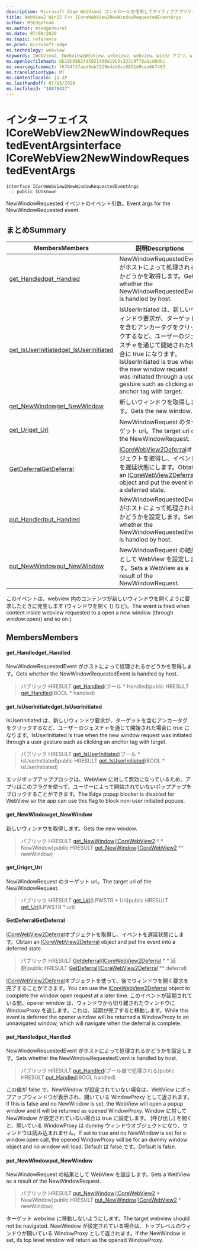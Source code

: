 ```yaml
---
description: Microsoft Edge WebView2 コントロールを使用してネイティブアプリケーションに web 技術 (HTML、CSS、JavaScript) を埋め込む
title: WebView2 Win32 C++ ICoreWebView2NewWindowRequestedEventArgs
author: MSEdgeTeam
ms.author: msedgedevrel
ms.date: 07/08/2020
ms.topic: reference
ms.prod: microsoft-edge
ms.technology: webview
keywords: IWebView2、IWebView2WebView、webview2、webview、win32 アプリ、win32、edge、ICoreWebView2、ICoreWebView2Controller、browser control、edge html、ICoreWebView2NewWindowRequestedEventArgs
ms.openlocfilehash: bb18b6662fd5921406e19b3c333c97f8a1cd0dbc
ms.sourcegitcommit: f6764f57aed9ab7229e4eb6cc8851d0cea667403
ms.translationtype: MT
ms.contentlocale: ja-JP
ms.lasthandoff: 07/15/2020
ms.locfileid: "10879437"
---
```

# <span data-ttu-id="d17b7-104">インターフェイス ICoreWebView2NewWindowRequestedEventArgs</span><span class="sxs-lookup"><span data-stu-id="d17b7-104">interface ICoreWebView2NewWindowRequestedEventArgs</span></span> 

```
interface ICoreWebView2NewWindowRequestedEventArgs
  : public IUnknown
```

<span data-ttu-id="d17b7-105">NewWindowRequested イベントのイベント引数。</span><span class="sxs-lookup"><span data-stu-id="d17b7-105">Event args for the NewWindowRequested event.</span></span>

## <span data-ttu-id="d17b7-106">まとめ</span><span class="sxs-lookup"><span data-stu-id="d17b7-106">Summary</span></span>

 <span data-ttu-id="d17b7-107">Members</span><span class="sxs-lookup"><span data-stu-id="d17b7-107">Members</span></span>                        | <span data-ttu-id="d17b7-108">説明</span><span class="sxs-lookup"><span data-stu-id="d17b7-108">Descriptions</span></span>
--------------------------------|---------------------------------------------
[<span data-ttu-id="d17b7-109">get_Handled</span><span class="sxs-lookup"><span data-stu-id="d17b7-109">get_Handled</span></span>](#get_handled) | <span data-ttu-id="d17b7-110">NewWindowRequestedEvent がホストによって処理されるかどうかを取得します。</span><span class="sxs-lookup"><span data-stu-id="d17b7-110">Gets whether the NewWindowRequestedEvent is handled by host.</span></span>
[<span data-ttu-id="d17b7-111">get_IsUserInitiated</span><span class="sxs-lookup"><span data-stu-id="d17b7-111">get_IsUserInitiated</span></span>](#get_isuserinitiated) | <span data-ttu-id="d17b7-112">IsUserInitiated は、新しいウィンドウ要求が、ターゲットを含むアンカータグをクリックするなど、ユーザーのジェスチャを通じて開始された場合に true になります。</span><span class="sxs-lookup"><span data-stu-id="d17b7-112">IsUserInitiated is true when the new window request was initiated through a user gesture such as clicking an anchor tag with target.</span></span>
[<span data-ttu-id="d17b7-113">get_NewWindow</span><span class="sxs-lookup"><span data-stu-id="d17b7-113">get_NewWindow</span></span>](#get_newwindow) | <span data-ttu-id="d17b7-114">新しいウィンドウを取得します。</span><span class="sxs-lookup"><span data-stu-id="d17b7-114">Gets the new window.</span></span>
[<span data-ttu-id="d17b7-115">get_Uri</span><span class="sxs-lookup"><span data-stu-id="d17b7-115">get_Uri</span></span>](#get_uri) | <span data-ttu-id="d17b7-116">NewWindowRequest のターゲット uri。</span><span class="sxs-lookup"><span data-stu-id="d17b7-116">The target uri of the NewWindowRequest.</span></span>
[<span data-ttu-id="d17b7-117">GetDeferral</span><span class="sxs-lookup"><span data-stu-id="d17b7-117">GetDeferral</span></span>](#getdeferral) | <span data-ttu-id="d17b7-118">[ICoreWebView2Deferral](icorewebview2deferral.md)オブジェクトを取得し、イベントを遅延状態にします。</span><span class="sxs-lookup"><span data-stu-id="d17b7-118">Obtain an [ICoreWebView2Deferral](icorewebview2deferral.md) object and put the event into a deferred state.</span></span>
[<span data-ttu-id="d17b7-119">put_Handled</span><span class="sxs-lookup"><span data-stu-id="d17b7-119">put_Handled</span></span>](#put_handled) | <span data-ttu-id="d17b7-120">NewWindowRequestedEvent がホストによって処理されるかどうかを設定します。</span><span class="sxs-lookup"><span data-stu-id="d17b7-120">Sets whether the NewWindowRequestedEvent is handled by host.</span></span>
[<span data-ttu-id="d17b7-121">put_NewWindow</span><span class="sxs-lookup"><span data-stu-id="d17b7-121">put_NewWindow</span></span>](#put_newwindow) | <span data-ttu-id="d17b7-122">NewWindowRequest の結果として WebView を設定します。</span><span class="sxs-lookup"><span data-stu-id="d17b7-122">Sets a WebView as a result of the NewWindowRequest.</span></span>

<span data-ttu-id="d17b7-123">このイベントは、webview 内のコンテンツが新しいウィンドウを開くように要求したときに発生します (ウィンドウを開く () など)。</span><span class="sxs-lookup"><span data-stu-id="d17b7-123">The event is fired when content inside webview requested to a open a new window (through window.open() and so on.)</span></span>

## <span data-ttu-id="d17b7-124">Members</span><span class="sxs-lookup"><span data-stu-id="d17b7-124">Members</span></span>

#### <span data-ttu-id="d17b7-125">get_Handled</span><span class="sxs-lookup"><span data-stu-id="d17b7-125">get_Handled</span></span> 

<span data-ttu-id="d17b7-126">NewWindowRequestedEvent がホストによって処理されるかどうかを取得します。</span><span class="sxs-lookup"><span data-stu-id="d17b7-126">Gets whether the NewWindowRequestedEvent is handled by host.</span></span>

> <span data-ttu-id="d17b7-127">パブリック HRESULT [get_Handled](#get_handled)(ブール \* Handled)</span><span class="sxs-lookup"><span data-stu-id="d17b7-127">public HRESULT [get_Handled](#get_handled)(BOOL \* handled)</span></span>

#### <span data-ttu-id="d17b7-128">get_IsUserInitiated</span><span class="sxs-lookup"><span data-stu-id="d17b7-128">get_IsUserInitiated</span></span> 

<span data-ttu-id="d17b7-129">IsUserInitiated は、新しいウィンドウ要求が、ターゲットを含むアンカータグをクリックするなど、ユーザーのジェスチャを通じて開始された場合に true になります。</span><span class="sxs-lookup"><span data-stu-id="d17b7-129">IsUserInitiated is true when the new window request was initiated through a user gesture such as clicking an anchor tag with target.</span></span>

> <span data-ttu-id="d17b7-130">パブリック HRESULT [get_IsUserInitiated](#get_isuserinitiated)(ブール \* isUserInitiated)</span><span class="sxs-lookup"><span data-stu-id="d17b7-130">public HRESULT [get_IsUserInitiated](#get_isuserinitiated)(BOOL \* isUserInitiated)</span></span>

<span data-ttu-id="d17b7-131">エッジポップアップブロックは、WebView に対して無効になっているため、アプリはこのフラグを使って、ユーザーによって開始されていないポップアップをブロックすることができます。</span><span class="sxs-lookup"><span data-stu-id="d17b7-131">The Edge popup blocker is disabled for WebView so the app can use this flag to block non-user initiated popups.</span></span>

#### <span data-ttu-id="d17b7-132">get_NewWindow</span><span class="sxs-lookup"><span data-stu-id="d17b7-132">get_NewWindow</span></span> 

<span data-ttu-id="d17b7-133">新しいウィンドウを取得します。</span><span class="sxs-lookup"><span data-stu-id="d17b7-133">Gets the new window.</span></span>

> <span data-ttu-id="d17b7-134">パブリック HRESULT [get_NewWindow](#get_newwindow)([ICoreWebView2](icorewebview2.md) \* \* NewWindow)</span><span class="sxs-lookup"><span data-stu-id="d17b7-134">public HRESULT [get_NewWindow](#get_newwindow)([ICoreWebView2](icorewebview2.md) \*\* newWindow)</span></span>

#### <span data-ttu-id="d17b7-135">get_Uri</span><span class="sxs-lookup"><span data-stu-id="d17b7-135">get_Uri</span></span> 

<span data-ttu-id="d17b7-136">NewWindowRequest のターゲット uri。</span><span class="sxs-lookup"><span data-stu-id="d17b7-136">The target uri of the NewWindowRequest.</span></span>

> <span data-ttu-id="d17b7-137">パブリック HRESULT [get_Uri](#get_uri)(LPWSTR \* Uri)</span><span class="sxs-lookup"><span data-stu-id="d17b7-137">public HRESULT [get_Uri](#get_uri)(LPWSTR \* uri)</span></span>

#### <span data-ttu-id="d17b7-138">GetDeferral</span><span class="sxs-lookup"><span data-stu-id="d17b7-138">GetDeferral</span></span> 

<span data-ttu-id="d17b7-139">[ICoreWebView2Deferral](icorewebview2deferral.md)オブジェクトを取得し、イベントを遅延状態にします。</span><span class="sxs-lookup"><span data-stu-id="d17b7-139">Obtain an [ICoreWebView2Deferral](icorewebview2deferral.md) object and put the event into a deferred state.</span></span>

> <span data-ttu-id="d17b7-140">パブリック HRESULT [Getdeferral](#getdeferral)([ICoreWebView2Deferral](icorewebview2deferral.md) \* \* 延期)</span><span class="sxs-lookup"><span data-stu-id="d17b7-140">public HRESULT [GetDeferral](#getdeferral)([ICoreWebView2Deferral](icorewebview2deferral.md) \*\* deferral)</span></span>

<span data-ttu-id="d17b7-141">[ICoreWebView2Deferral](icorewebview2deferral.md)オブジェクトを使って、後でウィンドウを開く要求を完了することができます。</span><span class="sxs-lookup"><span data-stu-id="d17b7-141">You can use the [ICoreWebView2Deferral](icorewebview2deferral.md) object to complete the window open request at a later time.</span></span> <span data-ttu-id="d17b7-142">このイベントが延期されている間、opener window は、ウィンドウから切り離されたウィンドウに WindowProxy を返します。これは、延期が完了すると移動します。</span><span class="sxs-lookup"><span data-stu-id="d17b7-142">While this event is deferred the opener window will be returned a WindowProxy to an unnavigated window, which will navigate when the deferral is complete.</span></span>

#### <span data-ttu-id="d17b7-143">put_Handled</span><span class="sxs-lookup"><span data-stu-id="d17b7-143">put_Handled</span></span> 

<span data-ttu-id="d17b7-144">NewWindowRequestedEvent がホストによって処理されるかどうかを設定します。</span><span class="sxs-lookup"><span data-stu-id="d17b7-144">Sets whether the NewWindowRequestedEvent is handled by host.</span></span>

> <span data-ttu-id="d17b7-145">パブリック HRESULT [put_Handled](#put_handled)(ブール値で処理される)</span><span class="sxs-lookup"><span data-stu-id="d17b7-145">public HRESULT [put_Handled](#put_handled)(BOOL handled)</span></span>

<span data-ttu-id="d17b7-146">この値が false で、NewWindow が設定されていない場合は、WebView にポップアップウィンドウが表示され、開いている WindowProxy として返されます。</span><span class="sxs-lookup"><span data-stu-id="d17b7-146">If this is false and no NewWindow is set, the WebView will open a popup window and it will be returned as opened WindowProxy.</span></span> <span data-ttu-id="d17b7-147">Window に対して NewWindow が設定されていない場合は true に設定します。 [呼び出し] を開くと、開いている WindowProxy は dummy ウィンドウオブジェクトになり、ウィンドウは読み込まれません。</span><span class="sxs-lookup"><span data-stu-id="d17b7-147">If set to true and no NewWindow is set for a window.open call, the opened WindowProxy will be for an dummy window object and no window will load.</span></span> <span data-ttu-id="d17b7-148">Default は false です。</span><span class="sxs-lookup"><span data-stu-id="d17b7-148">Default is false.</span></span>

#### <span data-ttu-id="d17b7-149">put_NewWindow</span><span class="sxs-lookup"><span data-stu-id="d17b7-149">put_NewWindow</span></span> 

<span data-ttu-id="d17b7-150">NewWindowRequest の結果として WebView を設定します。</span><span class="sxs-lookup"><span data-stu-id="d17b7-150">Sets a WebView as a result of the NewWindowRequest.</span></span>

> <span data-ttu-id="d17b7-151">パブリック HRESULT [put_NewWindow](#put_newwindow)([ICoreWebView2](icorewebview2.md) \* NewWindow)</span><span class="sxs-lookup"><span data-stu-id="d17b7-151">public HRESULT [put_NewWindow](#put_newwindow)([ICoreWebView2](icorewebview2.md) \* newWindow)</span></span>

<span data-ttu-id="d17b7-152">ターゲット webview に移動しないようにします。</span><span class="sxs-lookup"><span data-stu-id="d17b7-152">The target webview should not be navigated.</span></span> <span data-ttu-id="d17b7-153">NewWindow が設定されている場合は、トップレベルのウィンドウが開いている WindowProxy として返されます。</span><span class="sxs-lookup"><span data-stu-id="d17b7-153">If the NewWindow is set, its top level window will return as the opened WindowProxy.</span></span>

